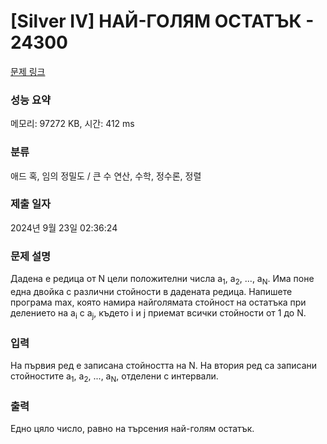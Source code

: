 # [Silver IV] НАЙ-ГОЛЯМ ОСТАТЪК - 24300 

[문제 링크](https://www.acmicpc.net/problem/24300) 

### 성능 요약

메모리: 97272 KB, 시간: 412 ms

### 분류

애드 혹, 임의 정밀도 / 큰 수 연산, 수학, 정수론, 정렬

### 제출 일자

2024년 9월 23일 02:36:24

### 문제 설명

<p>Дадена е редица от N цели положителни числа а<sub>1</sub>, а<sub>2</sub>, ..., а<sub>N</sub>. Има поне една двойка с различни стойности в дадената редица. Напишете програма max, която намира найголямата стойност на остатъка при делението на a<sub>i</sub> с a<sub>j</sub>, където i и j приемат всички стойности от 1 до N.</p>

### 입력 

 <p>На първия ред е записана стойността на N. На втория ред са записани стойностите а<sub>1</sub>, а<sub>2</sub>, ..., а<sub>N</sub>, отделени с интервали.</p>

### 출력 

 <p>Едно цяло число, равно на търсения най-голям остатък.</p>

